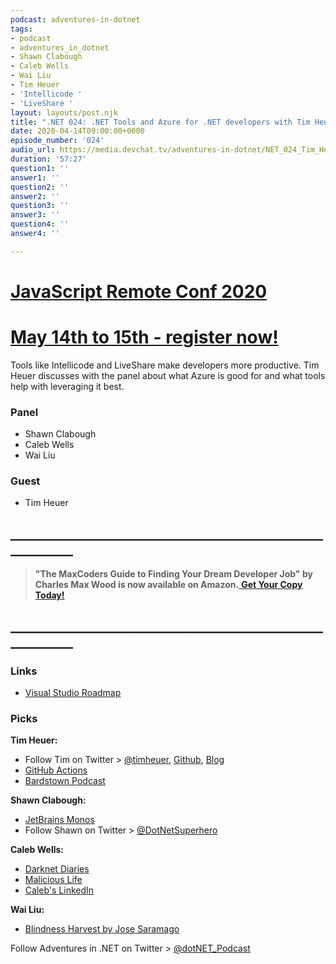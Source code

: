 ```yaml
---
podcast: adventures-in-dotnet
tags:
- podcast
- adventures_in_dotnet
- Shawn Clabough
- Caleb Wells​
- Wai Liu
- Tim Heuer
- 'Intellicode '
- 'LiveShare '
layout: layouts/post.njk
title: ".NET 024: .NET Tools and Azure for .NET developers with Tim Heuer"
date: 2020-04-14T09:00:00+0000
episode_number: '024'
audio_url: https://media.devchat.tv/adventures-in-dotnet/NET_024_Tim_Heuer.mp3
duration: '57:27'
question1: ''
answer1: ''
question2: ''
answer2: ''
question3: ''
answer3: ''
question4: ''
answer4: ''

---
```

# [JavaScript Remote Conf 2020](https://devchat.tv/conferences/javascript-remote-2020/ "JavaScript Remote Conf 2020")

# [May 14th to 15th - register now!](https://devchat.tv/conferences/javascript-remote-2020/ "JavaScript Remote Conf 2020")

Tools like Intellicode and LiveShare make developers more productive. Tim Heuer discusses with the panel about what Azure is good for and what tools help with leveraging it best.

### **Panel**

* Shawn Clabough
* Caleb Wells​
* Wai Liu

### **Guest**

* Tim Heuer

## **____________________________________________________________**

> **"The MaxCoders Guide to Finding Your Dream Developer Job" by Charles Max Wood is now available on Amazon.**[ **Get Your Copy Today!**](https://www.amazon.com/gp/product/B081MBL5C9/ref=as_li_ss_tl?ie=UTF8&linkCode=sl1&tag=devchattv-20&linkId=9d61363241636e2546ef46abba198746&language=en_US)

## **____________________________________________________________**

### **Links**

* [Visual Studio Roadmap](https://docs.microsoft.com/en-us/visualstudio/productinfo/vs-roadmap)

### **Picks**

**Tim Heuer:**

* Follow Tim on Twitter > [@timheuer](https://twitter.com/timheuer), [Github](https://github.com/timheuer), [Blog](https://timheuer.com/blog)
* [GitHub Actions](https://github.com/features/actions)
* [Bardstown Podcast](https://www.bardstownpodcast.com/#!/)

**Shawn Clabough:**

* [JetBrains Monos](https://www.jetbrains.com/lp/mono/)
* Follow Shawn on Twitter > [@DotNetSuperhero](https://twitter.com/DotNetSuperhero)

**Caleb Wells:**

* [Darknet Diaries](https://darknetdiaries.com/)
* [Malicious Life](https://malicious.life/)
* [Caleb's LinkedIn](https://www.linkedin.com/in/calebcwells/)

**Wai Liu:**

* [Blindness Harvest by Jose Saramago](https://www.amazon.com/Blindness-Harvest-Book-Jose-Saramago/dp/0156007754)

Follow Adventures in .NET on Twitter > [@dotNET_Podcast](https://twitter.com/dotNET_Podcast)